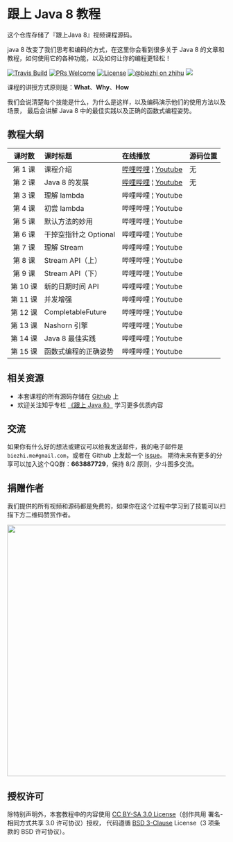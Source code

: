 # 跟上 Java 8 教程

这个仓库存储了『跟上Java 8』视频课程源码。

java 8 改变了我们思考和编码的方式，在这里你会看到很多关于 Java 8 的文章和教程，如何使用它的各种功能，以及如何让你的编程更轻松！

[![Travis Build](https://travis-ci.org/biezhi/learn-java8.svg?branch=master)](https://travis-ci.org/biezhi/learn-java8) 
[![PRs Welcome](https://img.shields.io/badge/PRs-welcome-brightgreen.svg)](http://makeapullrequest.com) 
[![License](https://img.shields.io/badge/license-BSD--3-blue.svg)](https://github.com/biezhi/learn-java8/blob/master/LICENSE)
[![@biezhi on zhihu](https://img.shields.io/badge/zhihu-%40biezhi-red.svg)](https://www.zhihu.com/people/biezhi)
[![](https://img.shields.io/github/followers/biezhi.svg?style=social&label=Follow%20Me)](https://github.com/biezhi)

课程的讲授方式原则是：**What**、**Why**、**How**

我们会说清楚每个技能是什么，为什么是这样，以及编码演示他们的使用方法以及场景，
最后会讲解 Java 8 中的最佳实践以及正确的函数式编程姿势。

## 教程大纲

| 课时数 | 课时标题 | 在线播放 | 源码位置 |
|:-----:|:--------|:-------|:-------|
|第 1 课 | 课程介绍 | [哔哩哔哩](https://www.bilibili.com/video/av19287893) &brvbar; [Youtube](https://youtu.be/GsFPVjiUpdU) | 无 |
|第 2 课 | Java 8 的发展 | [哔哩哔哩]() &brvbar; [Youtube]() | 无 |
|第 3 课 | 理解 lambda | 哔哩哔哩 &brvbar; Youtube |  |
|第 4 课 | 初尝 lambda | 哔哩哔哩 &brvbar; Youtube | |
|第 5 课 | 默认方法的妙用 | 哔哩哔哩 &brvbar; Youtube | |
|第 6 课 | 干掉空指针之 Optional | 哔哩哔哩 &brvbar; Youtube | |
|第 7 课 | 理解 Stream | 哔哩哔哩 &brvbar; Youtube | |
|第 8 课 | Stream API（上）| 哔哩哔哩 &brvbar; Youtube | |
|第 9 课 | Stream API（下）| 哔哩哔哩 &brvbar; Youtube | |
|第 10 课 | 新的日期时间 API | 哔哩哔哩 &brvbar; Youtube | |
|第 11 课 | 并发增强 | 哔哩哔哩 &brvbar; Youtube | |
|第 12 课 | CompletableFuture | 哔哩哔哩 &brvbar; Youtube | |
|第 13 课 | Nashorn 引擎 | 哔哩哔哩 &brvbar; Youtube | |
|第 14 课| Java 8 最佳实践 | 哔哩哔哩 &brvbar; Youtube | |
|第 15 课| 函数式编程的正确姿势 | 哔哩哔哩 &brvbar; Youtube | |

## 相关资源

- 本套课程的所有源码存储在 [Github](https://github.com/biezhi/learn-java8) 上
- 欢迎关注知乎专栏 [《跟上 Java 8》](https://zhuanlan.zhihu.com/java8) 学习更多优质内容

## 交流

如果你有什么好的想法或建议可以给我发送邮件，我的电子邮件是 `biezhi.me#gmail.com`，或者在 Github 上发起一个 [issue](https://github.com/biezhi/learn-java8/issues/new)。
期待未来有更多的分享可以加入这个QQ群：**663887729**，保持 8/2 原则，少斗图多交流。

## 捐赠作者

我们提供的所有视频和源码都是免费的，如果你在这个过程中学习到了技能可以扫描下方二维码赞赏作者。

<img src="https://i.imgur.com/4mr92X1.png" width="580"/>

## 授权许可

除特别声明外，本套教程中的内容使用 [CC BY-SA 3.0 License](https://creativecommons.org/licenses/by-sa/3.0/deed.zh)（创作共用 署名-相同方式共享 3.0 许可协议）授权，
代码遵循 [BSD 3-Clause](https://opensource.org/licenses/BSD-3-Clause) License（3 项条款的 BSD 许可协议）。
